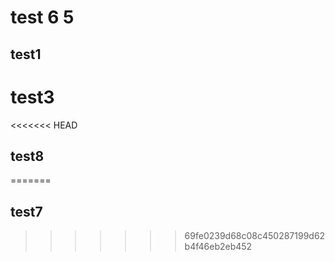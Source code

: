 # test 6 5
## test1
# test3

<<<<<<< HEAD
## test8
=======
## test7
>>>>>>> 69fe0239d68c08c450287199d62b4f46eb2eb452
